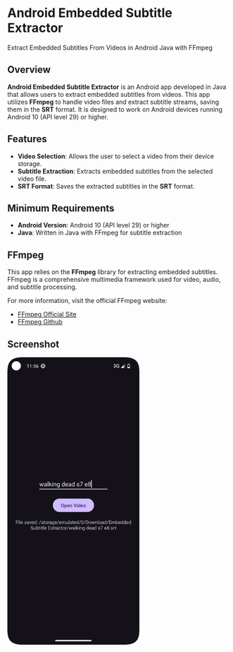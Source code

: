 # Android Embedded Subtitle Extractor
Extract Embedded Subtitles From Videos in Android Java with FFmpeg 

## Overview

**Android Embedded Subtitle Extractor** is an Android app developed in Java that allows users to extract embedded subtitles from videos. This app utilizes **FFmpeg** to handle video files and extract subtitle streams, saving them in the **SRT** format. It is designed to work on Android devices running Android 10 (API level 29) or higher.

## Features

- **Video Selection**: Allows the user to select a video from their device storage.
- **Subtitle Extraction**: Extracts embedded subtitles from the selected video file.
- **SRT Format**: Saves the extracted subtitles in the **SRT** format.

## Minimum Requirements

- **Android Version**: Android 10 (API level 29) or higher
- **Java**: Written in Java with FFmpeg for subtitle extraction

## FFmpeg

This app relies on the **FFmpeg** library for extracting embedded subtitles. FFmpeg is a comprehensive multimedia framework used for video, audio, and subtitle processing.

For more information, visit the official FFmpeg website:  
- [FFmpeg Official Site](https://ffmpeg.org)
- [FFmpeg Github](https://github.com/tanersener/mobile-ffmpeg)

## Screenshot  

<img src="Screenshots/Screenshot.png" alt="App Screenshot" width="300">
